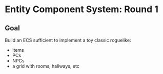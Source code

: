 # Entity Component System: Round 1

## Goal

Build an ECS sufficient to implement a toy classic roguelike:
- items
- PCs
- NPCs
- a grid with rooms, hallways, etc
